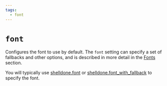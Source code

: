 ```yaml
---
tags:
  - font
---
```

# `font`

Configures the font to use by default.  The `font` setting can specify
a set of fallbacks and other options, and is described in more detail
in the [Fonts](../../fonts.md) section.

You will typically use [shelldone.font](../shelldone/font.md) or
[shelldone.font_with_fallback](../shelldone/font_with_fallback.md) to specify the
font.


